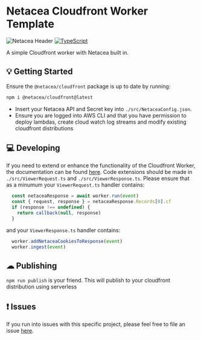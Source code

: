 # Netacea Cloudfront Worker Template
![Netacea Header](https://assets.ntcacdn.net/header.jpg)
[![TypeScript](https://img.shields.io/badge/%3C%2F%3E-TypeScript-%230074c1.svg)](http://www.typescriptlang.org/)

A simple Cloudfront worker with Netacea built in.

## 💡 Getting Started
Ensure the `@netacea/cloudfront` package is up to date by running:
```bash
npm i @netacea/cloudfront@latest
```
- Insert your Netacea API and Secret key into `./src/NetaceaConfig.json`.
- Ensure you are logged into AWS CLI and that you have permission to deploy lambdas, create cloud watch log streams and modify existing cloudfront distributions

## 💻 Developing
If you need to extend or enhance the functionality of the Cloudfront Worker, the documentation can be found [here](https://docs.aws.amazon.com/AmazonCloudFront/latest/DeveloperGuide/lambda-at-the-edge.html).
Code extensions should be made in `./src/ViewerRequest.ts` and `./src/ViewerResponse.ts`.
Please ensure that as a minumum your `ViewerRequest.ts` handler contains:
```javascript
  const netaceaResponse = await worker.run(event)
  const { request, response } = netaceaResponse.Records[0].cf
  if (response !== undefined) {
    return callback(null, response)
  }
```
and your `ViewerResponse.ts` handler contains:
```javascript
  worker.addNetaceaCookiesToResponse(event)
  worker.ingest(event)
```
## ☁ Publishing
`npm run publish` is your friend. This will publish to your cloudfront distribution using serverless

## ❗ Issues
If you run into issues with this specific project, please feel free to file an issue [here](https://github.com/Netacea/cloudfront-worker-template-typescript/issues).